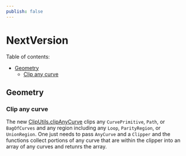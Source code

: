 ```yaml
---
publish: false
---
```

# NextVersion

Table of contents:

- [Geometry](#geometry)
  - [Clip any curve](#clip-any-curve)


## Geometry

### Clip any curve

The new [ClipUtils.clipAnyCurve]($core-geometry) clips any `CurvePrimitive`, `Path`, or `BagOfCurves` and any region including any `Loop`, `ParityRegion`, or `UnionRegion`. One just needs to pass `AnyCurve` and a `Clipper` and the functions collect portions of any curve that are within the clipper into an array of any curves and retunrs the array.